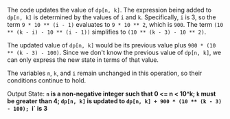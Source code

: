 The code updates the value of `dp[n, k]`. The expression being added to `dp[n, k]` is determined by the values of `i` and `k`. Specifically, `i` is 3, so the term `9 * 10 ** (i - 1)` evaluates to `9 * 10 ** 2`, which is `900`. The term `(10 ** (k - i) - 10 ** (i - 1))` simplifies to `(10 ** (k - 3) - 10 ** 2)`.

The updated value of `dp[n, k]` would be its previous value plus `900 * (10 ** (k - 3) - 100)`. Since we don't know the previous value of `dp[n, k]`, we can only express the new state in terms of that value.

The variables `n`, `k`, and `i` remain unchanged in this operation, so their conditions continue to hold. 

Output State: **`n` is a non-negative integer such that 0 <= n < 10^k; `k` must be greater than 4; `dp[n, k]` is updated to `dp[n, k] + 900 * (10 ** (k - 3) - 100); `i` is 3**